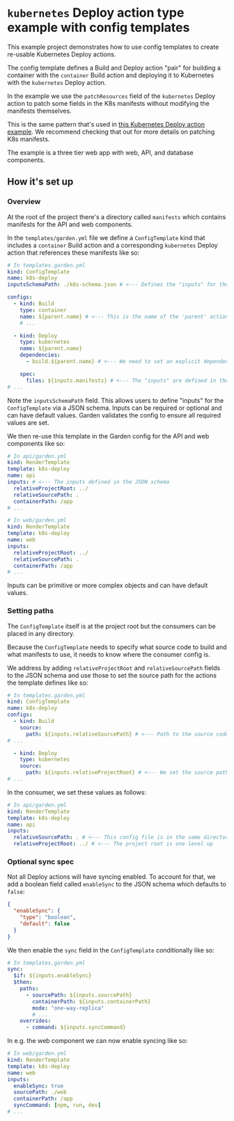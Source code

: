 # `kubernetes` Deploy action type example with config templates

This example project demonstrates how to use config templates to create re-usable Kubernetes Deploy actions.

The config template defines a Build and Deploy action "pair" for building a container with the `container` Build action and deploying it to Kubernetes with the `kubernetes` Deploy action.

In the example we use the `patchResources` field of the `kubernetes` Deploy action to patch some fields in the
K8s manifests without modifying the manifests themselves.

This is the same pattern that's used in [this Kubernetes Deploy action example](../k8s-deploy-patch-resources). We recommend checking that out for more details on patching K8s manifests.

The example is a three tier web app with web, API, and database components.

## How it's set up

### Overview

At the root of the project there's a directory called `manifests` which contains manifests for the API and web
components.

In the `templates/garden.yml` file we define a `ConfigTemplate` kind that includes a `container` Build action and a corresponding `kubernetes` Deploy action that references these manifests like so:

```yaml
# In templates.garden.yml
kind: ConfigTemplate
name: k8s-deploy
inputsSchemaPath: ./k8s-schema.json # <--- Defines the "inputs" for the template

configs:
  - kind: Build
    type: container
    name: ${parent.name} # <--- This is the name of the 'parent' action that uses the template, in this case api or web
    # ...

  - kind: Deploy
    type: kubernetes
    name: ${parent.name}
    dependencies:
      - build.${parent.name} # <--- We need to set an explicit dependency on the build

    spec:
      files: ${inputs.manifests} # <--- The "inputs" are defined in the JSON schema referenced in the 'inputsSchemaPath' field
# ...
```

Note the `inputsSchemaPath` field. This allows users to define "inputs" for the `ConfigTemplate` via a JSON schema. Inputs can be required or optional and can have default values. Garden validates the config to ensure all required values are set.

We then re-use this template in the Garden config for the API and web components like so:

```yaml
# In api/garden.yml
kind: RenderTemplate
template: k8s-deploy
name: api
inputs: # <--- The inputs defined in the JSON schema
  relativeProjectRoot: ../
  relativeSourcePath: .
  containerPath: /app
# ...

# In web/garden.yml
kind: RenderTemplate
template: k8s-deploy
name: web
inputs:
  relativeProjectRoot: ../
  relativeSourcePath: .
  containerPath: /app
# ...
```

Inputs can be primitive or more complex objects and can have default values.

### Setting paths

The `ConfigTemplate` itself is at the project root but the consumers can be placed in any directory.

Because the `ConfigTemplate` needs to specify what source code to build and what manifests to use, it needs to know where the consumer config is.

We address by adding `relativeProjectRoot` and `relativeSourcePath` fields to the JSON schema and use those to set the source path for the actions the template
defines like so:

```yaml
# In templates.garden.yml
kind: ConfigTemplate
name: k8s-deploy
configs:
  - kind: Build
    source:
      path: ${inputs.relativeSourcePath} # <--- Path to the source code, relative to the consumer config path
# ...

  - kind: Deploy
    type: kubernetes
    source:
      path: ${inputs.relativeProjectRoot} # <--- We set the source path of the Deploy action to the root so it can include the manifests
# ...
```

In the consumer, we set these values as follows:

```yaml
# In api/garden.yml
kind: RenderTemplate
template: k8s-deploy
name: api
inputs:
  relativeSourcePath: . # <--- This config file is in the same directory as its source code
  relativeProjectRoot: ../ # <--- The project root is one level up
```

### Optional sync spec

Not all Deploy actions will have syncing enabled. To account for that, we add a boolean field called `enableSync` to the JSON schema which defaults to `false`:

```json
{
  "enableSync": {
    "type": "boolean",
    "default": false
  }
}
```

We then enable the `sync` field in the `ConfigTemplate` conditionally like so:

```yaml
# In templates.garden.yml
sync:
  $if: ${inputs.enableSync}
  $then:
    paths:
      - sourcePath: ${inputs.sourcePath}
        containerPath: ${inputs.containerPath}
        mode: "one-way-replica"
        # ...
    overrides:
      - command: ${inputs.syncCommand}
```

In e.g. the web component we can now enable syncing like so:

```yaml
# In web/garden.yml
kind: RenderTemplate
template: k8s-deploy
name: web
inputs:
  enableSync: true
  sourcePath: ./web
  containerPath: /app
  syncCommand: [npm, run, dev]
# ...
```

